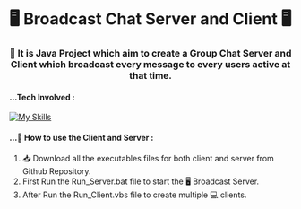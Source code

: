 <h1 align="center">🖥️ Broadcast Chat Server and Client 🖥️</h1>
<h3 align="center">📔 It is Java Project which aim to create a Group Chat Server and Client which broadcast every message to every users active at that time.</h3>

#### ...Tech Involved : 
[![My Skills](https://skills.thijs.gg/icons?i=java,css,maven,idea&theme=light)](https://skills.thijs.gg)

 
#### ...📗 How to use the Client and Server :
1. 📥 Download all the executables files for both client and server from Github Repository.
2. First Run the Run_Server.bat file to start the 🖥️ Broadcast Server.
3. After Run the Run_Client.vbs file to create multiple 💻 clients.
